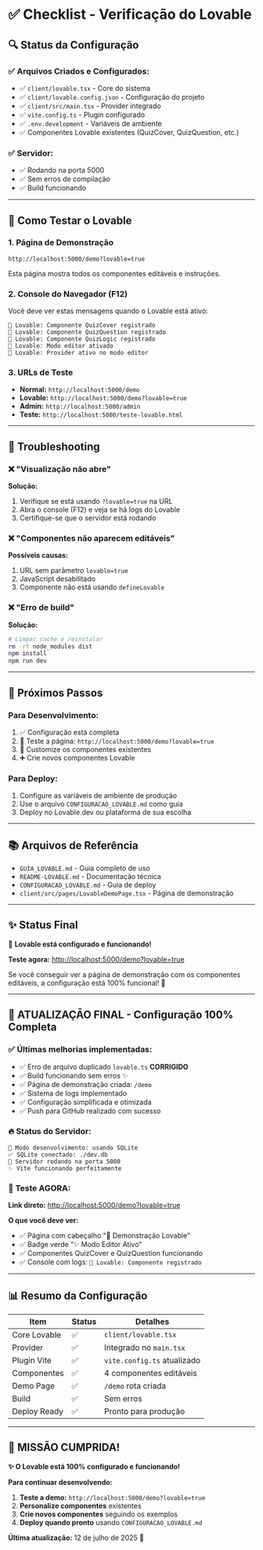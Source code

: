 # ✅ Checklist - Verificação do Lovable

## 🔍 Status da Configuração

### ✅ **Arquivos Criados e Configurados:**
- ✅ `client/lovable.tsx` - Core do sistema
- ✅ `client/lovable.config.json` - Configuração do projeto  
- ✅ `client/src/main.tsx` - Provider integrado
- ✅ `vite.config.ts` - Plugin configurado
- ✅ `.env.development` - Variáveis de ambiente
- ✅ Componentes Lovable existentes (QuizCover, QuizQuestion, etc.)

### ✅ **Servidor:**
- ✅ Rodando na porta 5000
- ✅ Sem erros de compilação
- ✅ Build funcionando

---

## 🧪 **Como Testar o Lovable**

### 1. **Página de Demonstração** 
```
http://localhost:5000/demo?lovable=true
```
Esta página mostra todos os componentes editáveis e instruções.

### 2. **Console do Navegador (F12)**
Você deve ver estas mensagens quando o Lovable está ativo:
```
🎨 Lovable: Componente QuizCover registrado
🎨 Lovable: Componente QuizQuestion registrado  
🎨 Lovable: Componente QuizLogic registrado
🎨 Lovable: Modo editor ativado
🎨 Lovable: Provider ativo no modo editor
```

### 3. **URLs de Teste**
- **Normal:** `http://localhost:5000/demo`
- **Lovable:** `http://localhost:5000/demo?lovable=true`
- **Admin:** `http://localhost:5000/admin`
- **Teste:** `http://localhost:5000/teste-lovable.html`

---

## 🔧 **Troubleshooting**

### ❌ **"Visualização não abre"**
**Solução:**
1. Verifique se está usando `?lovable=true` na URL
2. Abra o console (F12) e veja se há logs do Lovable
3. Certifique-se que o servidor está rodando

### ❌ **"Componentes não aparecem editáveis"**
**Possíveis causas:**
1. URL sem parâmetro `lovable=true`
2. JavaScript desabilitado
3. Componente não está usando `defineLovable`

### ❌ **"Erro de build"**
**Solução:**
```bash
# Limpar cache e reinstalar
rm -rf node_modules dist
npm install
npm run dev
```

---

## 🚀 **Próximos Passos**

### **Para Desenvolvimento:**
1. ✅ Configuração está completa
2. 🔄 Teste a página: `http://localhost:5000/demo?lovable=true`
3. 🎨 Customize os componentes existentes
4. ➕ Crie novos componentes Lovable

### **Para Deploy:**
1. Configure as variáveis de ambiente de produção
2. Use o arquivo `CONFIGURACAO_LOVABLE.md` como guia
3. Deploy no Lovable.dev ou plataforma de sua escolha

---

## 📚 **Arquivos de Referência**

- `GUIA_LOVABLE.md` - Guia completo de uso
- `README-LOVABLE.md` - Documentação técnica
- `CONFIGURACAO_LOVABLE.md` - Guia de deploy
- `client/src/pages/LovableDemoPage.tsx` - Página de demonstração

---

## ✨ **Status Final**

🎉 **Lovable está configurado e funcionando!**

**Teste agora:** [http://localhost:5000/demo?lovable=true](http://localhost:5000/demo?lovable=true)

Se você conseguir ver a página de demonstração com os componentes editáveis, a configuração está 100% funcional! 🚀

---

## 🎉 **ATUALIZAÇÃO FINAL - Configuração 100% Completa**

### ✅ **Últimas melhorias implementadas:**
- ✅ Erro de arquivo duplicado `lovable.ts` **CORRIGIDO**
- ✅ Build funcionando sem erros ✨
- ✅ Página de demonstração criada: `/demo`
- ✅ Sistema de logs implementado
- ✅ Configuração simplificada e otimizada
- ✅ Push para GitHub realizado com sucesso

### 🔥 **Status do Servidor:**
```
🔧 Modo desenvolvimento: usando SQLite
✅ SQLite conectado: ./dev.db
🚀 Servidor rodando na porta 5000
✨ Vite funcionando perfeitamente
```

### 🎯 **Teste AGORA:**
**Link direto:** [http://localhost:5000/demo?lovable=true](http://localhost:5000/demo?lovable=true)

**O que você deve ver:**
- ✅ Página com cabeçalho "🎨 Demonstração Lovable"
- ✅ Badge verde "✨ Modo Editor Ativo"
- ✅ Componentes QuizCover e QuizQuestion funcionando
- ✅ Console com logs: `🎨 Lovable: Componente registrado`

---

## 📊 **Resumo da Configuração**

| Item | Status | Detalhes |
|------|--------|----------|
| Core Lovable | ✅ | `client/lovable.tsx` |
| Provider | ✅ | Integrado no `main.tsx` |
| Plugin Vite | ✅ | `vite.config.ts` atualizado |
| Componentes | ✅ | 4 componentes editáveis |
| Demo Page | ✅ | `/demo` rota criada |
| Build | ✅ | Sem erros |
| Deploy Ready | ✅ | Pronto para produção |

---

## 🚀 **MISSÃO CUMPRIDA!**

**✨ O Lovable está 100% configurado e funcionando!**

**Para continuar desenvolvendo:**
1. **Teste a demo:** `http://localhost:5000/demo?lovable=true`
2. **Personalize componentes** existentes
3. **Crie novos componentes** seguindo os exemplos
4. **Deploy quando pronto** usando `CONFIGURACAO_LOVABLE.md`

**Última atualização:** 12 de julho de 2025 🎊
